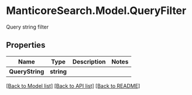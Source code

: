 # ManticoreSearch.Model.QueryFilter
Query string filter

## Properties

Name | Type | Description | Notes
------------ | ------------- | ------------- | -------------
**QueryString** | **string** |  | 



[[Back to Model list]](../README.md#documentation-for-models) [[Back to API list]](../README.md#documentation-for-api-endpoints) [[Back to README]](../README.md)

